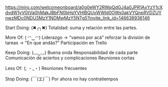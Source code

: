 https://miro.com/welcomeonboard/a0g0eWY2RWpQdGJ4a0JPR1AxYzY1cXdvdW1yVGtVa0hMakJBbFN0bHpYVHlBQUxWWld0OWs0akVYQnpRVDZUYnwzMDc0NDU3MzY1NDMwMzY5NTg5?invite_link_id=146638936146

Start Doing:
(✖╭╮✖)
Totalidad: suma y relación entre las partes.

More Of:
( ◠‿◠)
Liderazgo -> "vamos por acá"
reforzar la división de tareas -> "En que andás?"
Participación en Trello

Keep Doing:
(◡‿◡)
Buena onda
Responsabilidad de cada parte
Comunicación de aciertos y complicaciones
Reuniones cortas


Less Of:
(; ・_・)
Reuniones frecuentes

Stop Doing:
(￣(エ)￣)
Por ahora no hay contratiempos
